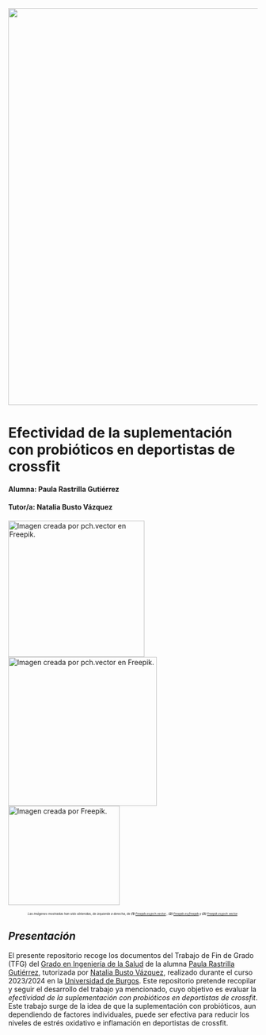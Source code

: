<image src="/Images/cabeceraSalud.jpg"  width="800">
 
# Efectividad de la suplementación con probióticos en deportistas de crossfit
 
#### Alumna: Paula Rastrilla Gutiérrez
#### Tutor/a: Natalia Busto Vázquez 
<image src="/Images/Tiny doctors examining gut flora flat vector illustration.jpg" alt= "Imagen creada por pch.vector en Freepik." width="275"> <image src="/Images/mujeres_entrenando.jpg" alt= "Imagen creada por pch.vector en Freepik." width="300"> <image src="/Images/coleccion_bacterias.jpg" alt= "Imagen creada por Freepik." width="225" height="200">
_<div align="center" style="font-size: 6px"> <p> Las imágenes mostradas han sido obtenidas, de izquierda a derecha, de **(1)** [Freepik.es/pch.vector](https://www.freepik.es/vector-gratis/pequenos-medicos-que-examinan-ilustracion-vectorial-plana-flora-intestinal-terapeutas-revisando-sistema-digestivo-tracto-gastrointestinal-intestino-microorganismos-o-bacterias-amigables-nutricion-concepto-salud_24644943.htm#query=ilustración%20de%20probioticos&position=1&from_view=search&track=ais) , **(2)** [Freepik.es/freepik](https://www.freepik.es/vector-gratis/coleccion-virus-diseno-plano_7335612.htm#query=ilustración%20de%20probioticos&position=2&from_view=search&track=ais) y **(3)** [Freepik.es/pch.vector](https://www.freepik.es/vector-gratis/mujeres-entrenando-pesas-gimnasio-gimnasio-musculo-brazo-plano-ilustracion-vectorial-deporte-estilo-vida-saludable_10174053.htm#query=ilustración%20de%20crossfit&position=48&from_view=search&track=ais).</p></div>_

## _Presentación_
El presente repositorio recoge los documentos del Trabajo de Fin de Grado (TFG) del [Grado en Ingeniería de la Salud](https://www.ubu.es/grado-en-ingenieria-de-la-salud) de la alumna [Paula Rastrilla Gutiérrez](https://orcid.org/0000-0001-7738-2172), tutorizada por [Natalia Busto Vázquez](https://orcid.org/0000-0001-9637-1209), realizado durante el curso 2023/2024 en la [Universidad de Burgos](https://www.ubu.es). 
Este repositorio pretende recopilar y seguir el desarrollo del trabajo ya mencionado, cuyo objetivo es evaluar la _efectividad de la suplementación con probióticos en deportistas de crossfit_. 
Este trabajo surge de la idea de que la suplementación con probióticos, aun dependiendo de factores individuales, puede ser efectiva para reducir los niveles de estrés oxidativo e inflamación en deportistas de crossfit.

